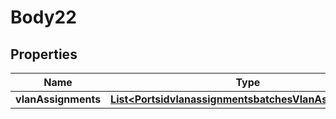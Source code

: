 
# Body22

## Properties
Name | Type | Description | Notes
------------ | ------------- | ------------- | -------------
**vlanAssignments** | [**List&lt;PortsidvlanassignmentsbatchesVlanAssignments&gt;**](PortsidvlanassignmentsbatchesVlanAssignments.md) |  |  [optional]



